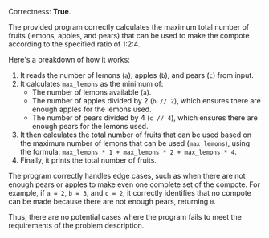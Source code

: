 Correctness: **True**.

The provided program correctly calculates the maximum total number of fruits (lemons, apples, and pears) that can be used to make the compote according to the specified ratio of 1:2:4. 

Here's a breakdown of how it works:

1. It reads the number of lemons (`a`), apples (`b`), and pears (`c`) from input.
2. It calculates `max_lemons` as the minimum of:
   - The number of lemons available (`a`).
   - The number of apples divided by 2 (`b // 2`), which ensures there are enough apples for the lemons used.
   - The number of pears divided by 4 (`c // 4`), which ensures there are enough pears for the lemons used.
3. It then calculates the total number of fruits that can be used based on the maximum number of lemons that can be used (`max_lemons`), using the formula: `max_lemons * 1 + max_lemons * 2 + max_lemons * 4`.
4. Finally, it prints the total number of fruits.

The program correctly handles edge cases, such as when there are not enough pears or apples to make even one complete set of the compote. For example, if `a = 2`, `b = 3`, and `c = 2`, it correctly identifies that no compote can be made because there are not enough pears, returning `0`.

Thus, there are no potential cases where the program fails to meet the requirements of the problem description.